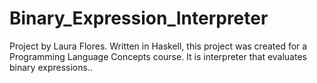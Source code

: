 # Binary_Expression_Interpreter
 Project by Laura Flores. Written in Haskell, this project was created for a Programming Language Concepts course. It is interpreter that evaluates binary expressions..
